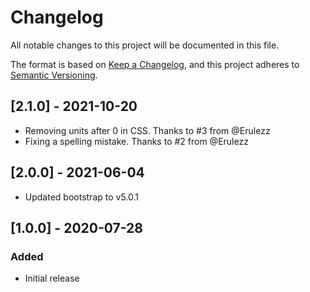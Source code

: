 # Changelog
All notable changes to this project will be documented in this file.

The format is based on [Keep a Changelog](https://keepachangelog.com/en/1.0.0/),
and this project adheres to [Semantic Versioning](https://semver.org/spec/v2.0.0.html).

## [2.1.0] - 2021-10-20
 - Removing units after 0 in CSS. Thanks to #3 from @Erulezz
 - Fixing a spelling mistake. Thanks to #2 from @Erulezz

## [2.0.0] - 2021-06-04
 - Updated bootstrap to v5.0.1

## [1.0.0] - 2020-07-28
### Added
 - Initial release
